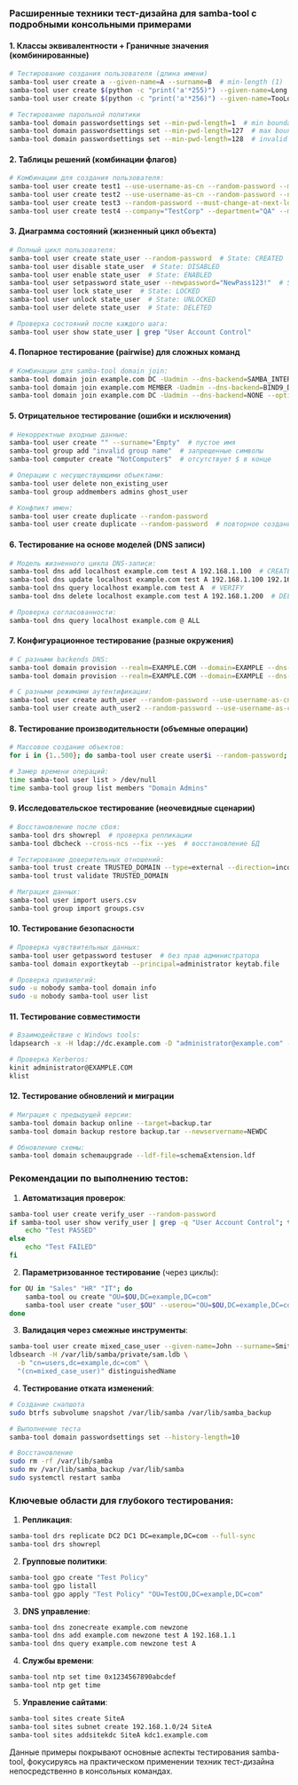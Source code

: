 ### Расширенные техники тест-дизайна для samba-tool с подробными консольными примерами

#### 1. **Классы эквивалентности + Граничные значения (комбинированные)**
```bash
# Тестирование создания пользователя (длина имени)
samba-tool user create a --given-name=A --surname=B  # min-length (1)
samba-tool user create $(python -c "print('a'*255)") --given-name=Long --surname=User  # max-length (255)
samba-tool user create $(python -c "print('a'*256)") --given-name=TooLong --surname=User  # invalid (256)

# Тестирование парольной политики
samba-tool domain passwordsettings set --min-pwd-length=1  # min boundary
samba-tool domain passwordsettings set --min-pwd-length=127  # max boundary
samba-tool domain passwordsettings set --min-pwd-length=128  # invalid
```

#### 2. **Таблицы решений (комбинации флагов)**
```bash
# Комбинации для создания пользователя:
samba-tool user create test1 --use-username-as-cn --random-password --must-change-at-next-login
samba-tool user create test2 --use-username-as-cn --random-password --no-must-change-at-next-login
samba-tool user create test3 --random-password --must-change-at-next-login --userou="OU=Special"
samba-tool user create test4 --company="TestCorp" --department="QA" --mail-address="test@domain.local"
```

#### 3. **Диаграмма состояний (жизненный цикл объекта)**
```bash
# Полный цикл пользователя:
samba-tool user create state_user --random-password  # State: CREATED
samba-tool user disable state_user  # State: DISABLED
samba-tool user enable state_user  # State: ENABLED
samba-tool user setpassword state_user --newpassword="NewPass123!"  # State: PASSWORD_CHANGED
samba-tool user lock state_user  # State: LOCKED
samba-tool user unlock state_user  # State: UNLOCKED
samba-tool user delete state_user  # State: DELETED

# Проверка состояний после каждого шага:
samba-tool user show state_user | grep "User Account Control"
```

#### 4. **Попарное тестирование (pairwise) для сложных команд**
```bash
# Комбинации для samba-tool domain join:
samba-tool domain join example.com DC -Uadmin --dns-backend=SAMBA_INTERNAL --option="idmap_ldb:use rfc2307" 
samba-tool domain join example.com MEMBER -Uadmin --dns-backend=BIND9_DLZ --option="idmap_rid:use rfc2307"
samba-tool domain join example.com DC -Uadmin --dns-backend=NONE --option="idmap_ad:use rfc2307"
```

#### 5. **Отрицательное тестирование (ошибки и исключения)**
```bash
# Некорректные входные данные:
samba-tool user create "" --surname="Empty"  # пустое имя
samba-tool group add "invalid group name"  # запрещенные символы
samba-tool computer create "NotComputer$"  # отсутствует $ в конце

# Операции с несуществующими объектами:
samba-tool user delete non_existing_user
samba-tool group addmembers admins ghost_user

# Конфликт имен:
samba-tool user create duplicate --random-password
samba-tool user create duplicate --random-password  # повторное создание
```

#### 6. **Тестирование на основе моделей (DNS записи)**
```bash
# Модель жизненного цикла DNS-записи:
samba-tool dns add localhost example.com test A 192.168.1.100  # CREATE
samba-tool dns update localhost example.com test A 192.168.1.100 192.168.1.200  # UPDATE
samba-tool dns query localhost example.com test A  # VERIFY
samba-tool dns delete localhost example.com test A 192.168.1.200  # DELETE

# Проверка согласованности:
samba-tool dns query localhost example.com @ ALL
```

#### 7. **Конфигурационное тестирование (разные окружения)**
```bash
# С разными backends DNS:
samba-tool domain provision --realm=EXAMPLE.COM --domain=EXAMPLE --dns-backend=SAMBA_INTERNAL
samba-tool domain provision --realm=EXAMPLE.COM --domain=EXAMPLE --dns-backend=BIND9_DLZ

# С разными режимами аутентификации:
samba-tool user create auth_user --random-password --use-username-as-cn
samba-tool user create auth_user2 --random-password --use-username-as-cn --kerberos
```

#### 8. **Тестирование производительности (объемные операции)**
```bash
# Массовое создание объектов:
for i in {1..500}; do samba-tool user create user$i --random-password; done

# Замер времени операций:
time samba-tool user list > /dev/null
time samba-tool group list members "Domain Admins"
```

#### 9. **Исследовательское тестирование (неочевидные сценарии)**
```bash
# Восстановление после сбоя:
samba-tool drs showrepl  # проверка репликации
samba-tool dbcheck --cross-ncs --fix --yes  # восстановление БД

# Тестирование доверительных отношений:
samba-tool trust create TRUSTED_DOMAIN --type=external --direction=incoming
samba-tool trust validate TRUSTED_DOMAIN

# Миграция данных:
samba-tool user import users.csv
samba-tool group import groups.csv
```

#### 10. **Тестирование безопасности**
```bash
# Проверка чувствительных данных:
samba-tool user getpassword testuser  # без прав администратора
samba-tool domain exportkeytab --principal=administrator keytab.file

# Проверка привилегий:
sudo -u nobody samba-tool domain info
sudo -u nobody samba-tool user list
```

#### 11. **Тестирование совместимости**
```bash
# Взаимодействие с Windows tools:
ldapsearch -x -H ldap://dc.example.com -D "administrator@example.com" -W -b "dc=example,dc=com"

# Проверка Kerberos:
kinit administrator@EXAMPLE.COM
klist
```

#### 12. **Тестирование обновлений и миграции**
```bash
# Миграция с предыдущей версии:
samba-tool domain backup online --target=backup.tar
samba-tool domain backup restore backup.tar --newservername=NEWDC

# Обновление схемы:
samba-tool domain schemaupgrade --ldf-file=schemaExtension.ldf
```

### Рекомендации по выполнению тестов:
1. **Автоматизация проверок**:
```bash
samba-tool user create verify_user --random-password
if samba-tool user show verify_user | grep -q "User Account Control"; then
    echo "Test PASSED"
else
    echo "Test FAILED"
fi
```

2. **Параметризованное тестирование** (через циклы):
```bash
for OU in "Sales" "HR" "IT"; do
    samba-tool ou create "OU=$OU,DC=example,DC=com"
    samba-tool user create "user_$OU" --userou="OU=$OU,DC=example,DC=com"
done
```

3. **Валидация через смежные инструменты**:
```bash
samba-tool user create mixed_case_user --given-name=John --surname=Smith
ldbsearch -H /var/lib/samba/private/sam.ldb \
  -b "cn=users,dc=example,dc=com" \
  "(cn=mixed_case_user)" distinguishedName
```

4. **Тестирование отката изменений**:
```bash
# Создание снапшота
sudo btrfs subvolume snapshot /var/lib/samba /var/lib/samba_backup

# Выполнение теста
samba-tool domain passwordsettings set --history-length=10

# Восстановление
sudo rm -rf /var/lib/samba
sudo mv /var/lib/samba_backup /var/lib/samba
sudo systemctl restart samba
```

### Ключевые области для глубокого тестирования:
1. **Репликация**:
```bash
samba-tool drs replicate DC2 DC1 DC=example,DC=com --full-sync
samba-tool drs showrepl
```

2. **Групповые политики**:
```bash
samba-tool gpo create "Test Policy"
samba-tool gpo listall
samba-tool gpo apply "Test Policy" "OU=TestOU,DC=example,DC=com"
```

3. **DNS управление**:
```bash
samba-tool dns zonecreate example.com newzone
samba-tool dns add example.com newzone test A 192.168.1.1
samba-tool dns query example.com newzone test A
```

4. **Службы времени**:
```bash
samba-tool ntp set time 0x1234567890abcdef
samba-tool ntp get time
```

5. **Управление сайтами**:
```bash
samba-tool sites create SiteA
samba-tool sites subnet create 192.168.1.0/24 SiteA
samba-tool sites addsitekdc SiteA kdc1.example.com
```

Данные примеры покрывают основные аспекты тестирования samba-tool, фокусируясь на практическом применении техник тест-дизайна непосредственно в консольных командах.